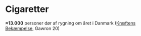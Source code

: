 # Cigaretter

**≈13.000** personer dør af rygning om året i Danmark ([Kræftens Bekæmpelse](https://www.cancer.dk/skole/viden-om-kraeft/kan-man-undgaa-kraeft/undgaa-rygning/), Gawron 20)
